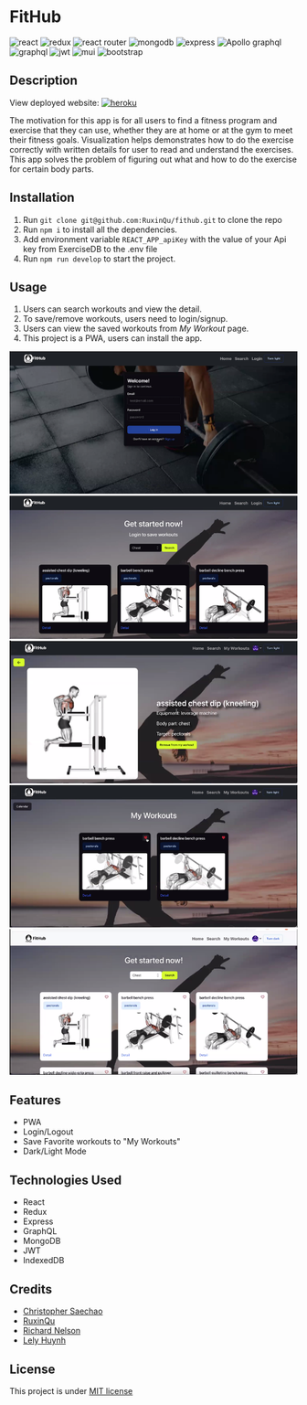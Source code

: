 # FitHub

![react](https://img.shields.io/badge/React-20232A?style=for-the-badge&logo=react&logoColor=61DAFB)
![redux](https://img.shields.io/badge/Redux-593D88?style=for-the-badge&logo=redux&logoColor=white)
![react router](https://img.shields.io/badge/React_Router-CA4245?style=for-the-badge&logo=react-router&logoColor=white)
![mongodb](https://img.shields.io/badge/MongoDB-4EA94B?style=for-the-badge&logo=mongodb&logoColor=white)
![express](https://img.shields.io/badge/Express.js-000000?style=for-the-badge&logo=express&logoColor=white)
![Apollo graphql](https://img.shields.io/badge/Apollo%20GraphQL-311C87?&style=for-the-badge&logo=Apollo%20GraphQL&logoColor=white)
![graphql](https://img.shields.io/badge/GraphQl-E10098?style=for-the-badge&logo=graphql&logoColor=white)
![jwt](https://img.shields.io/badge/JWT-000000?style=for-the-badge&logo=JSON%20web%20tokens&logoColor=white)
![mui](https://img.shields.io/badge/Material%20UI-007FFF?style=for-the-badge&logo=mui&logoColor=white)
![bootstrap](https://img.shields.io/badge/Bootstrap-563D7C?style=for-the-badge&logo=bootstrap&logoColor=white)

## Description

View deployed website: [![heroku](https://img.shields.io/badge/Heroku-430098?style=for-the-badge&logo=heroku&logoColor=white)](https://fithub-fitness.herokuapp.com)

The motivation for this app is for all users to find a fitness program and exercise that they can use, whether they are at home or at the gym to meet their fitness goals. Visualization helps demonstrates how to do the exercise correctly with written details for user to read and understand the exercises. This app solves the problem of figuring out what and how to do the exercise for certain body parts.

## Installation

1. Run `git clone git@github.com:RuxinQu/fithub.git` to clone the repo
2. Run `npm i` to install all the dependencies.
3. Add environment variable `REACT_APP_apiKey` with the value of your Api key from ExerciseDB to the .env file
4. Run `npm run develop` to start the project.

## Usage

1. Users can search workouts and view the detail.
2. To save/remove workouts, users need to login/signup.
3. Users can view the saved workouts from _My Workout_ page.
4. This project is a PWA, users can install the app.

![Login Page Demo](assets/images/Login.png)
![Search Page Demo](assets/images/Search.png)
![Description Page Demo](assets/images/Description.png)
![My Workouts Page Demo](assets/images/MyWorkouts.png)
![Light Mode Demo](assets/images/LightMode.png)

## Features

- PWA
- Login/Logout
- Save Favorite workouts to "My Workouts"
- Dark/Light Mode

## Technologies Used

- React
- Redux
- Express
- GraphQL
- MongoDB
- JWT
- IndexedDB

## Credits

- [Christopher Saechao](https://github.com/TikoMyster)
- [RuxinQu](https://github.com/RuxinQu)
- [Richard Nelson](https://github.com/nelson92)
- [Lely Huynh](https://github.com/lely2011)

## License

This project is under [MIT license](https://opensource.org/lsicenses/MIT)
